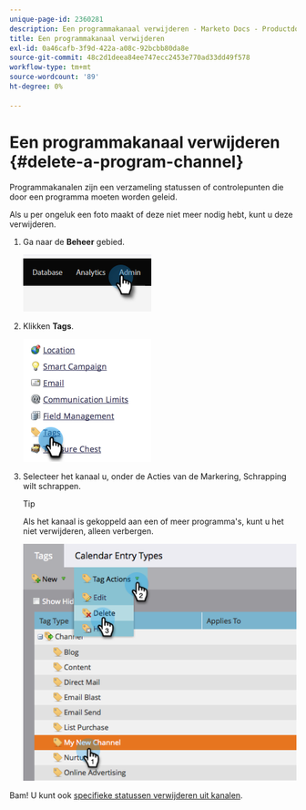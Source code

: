 ```yaml
---
unique-page-id: 2360281
description: Een programmakanaal verwijderen - Marketo Docs - Productdocumentatie
title: Een programmakanaal verwijderen
exl-id: 0a46cafb-3f9d-422a-a08c-92bcbb80da8e
source-git-commit: 48c2d1deea84ee747ecc2453e770ad33dd49f578
workflow-type: tm+mt
source-wordcount: '89'
ht-degree: 0%

---
```


# Een programmakanaal verwijderen {#delete-a-program-channel}

Programmakanalen zijn een verzameling statussen of controlepunten die door een programma moeten worden geleid.

Als u per ongeluk een foto maakt of deze niet meer nodig hebt, kunt u deze verwijderen.

1. Ga naar de **Beheer** gebied.

   ![](assets/delete-a-program-channel-1.png)

1. Klikken **Tags**.

   ![](assets/delete-a-program-channel-2.png)

1. Selecteer het kanaal u, onder de Acties van de Markering, Schrapping wilt schrappen.

   >[!TIP]
   >
   >Als het kanaal is gekoppeld aan een of meer programma&#39;s, kunt u het niet verwijderen, alleen verbergen.

   ![](assets/delete-a-program-channel-3.png)

Bam! U kunt ook [specifieke statussen verwijderen uit kanalen](/help/marketo/product-docs/administration/tags/delete-a-program-status-from-a-program-channel.md).
